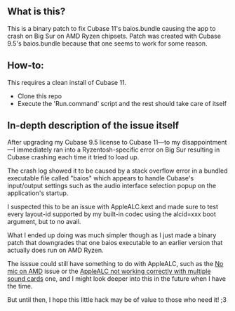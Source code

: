 ## What is this?

This is a binary patch to fix Cubase 11's baios.bundle causing the app to crash on Big Sur on AMD Ryzen chipsets. Patch was created with Cubase 9.5's baios.bundle because that one seems to work for some reason.

## How-to:

This requires a clean install of Cubase 11.

* Clone this repo
* Execute the 'Run.command' script and the rest should take care of itself

## In-depth description of the issue itself

After upgrading my Cubase 9.5 license to Cubase 11—to my disappointment—I immediately ran into a Ryzentosh-specific error on Big Sur resulting in Cubase crashing each time it tried to load up. 

The crash log showed it to be caused by a stack overflow error in a bundled executable file called "baios" which appears to handle Cubase's input/output settings such as the audio interface selection popup on the application's startup. 

I suspected this to be an issue with AppleALC.kext and made sure to test every layout-id supported by my built-in codec using the alcid=xxx boot argument, but to no avail. 

What I ended up doing was much simpler though as I just made a binary patch that downgrades that one baios executable to an earlier version that actually does run on AMD Ryzen. 

The isssue could still have something to do with AppleALC, such as the [No mic on AMD](https://dortania.github.io/OpenCore-Post-Install/universal/audio.html#no-mic-on-amd) issue or the [AppleALC not working correctly with multiple sound cards](https://dortania.github.io/OpenCore-Post-Install/universal/audio.html#applealc-not-working-correctly-with-multiple-sound-cards) one, and I might look deeper into this in the future when I have the time.

But until then, I hope this little hack may be of value to those who need it! ;3
